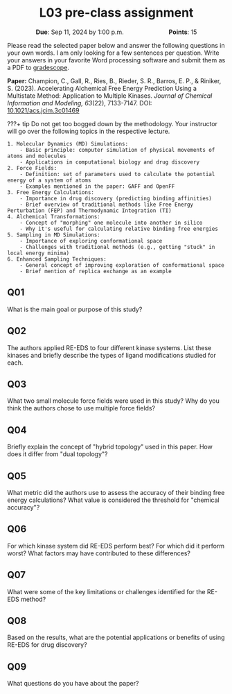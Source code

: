 <h1 align="center">
L03 pre-class assignment
</h1>

<p style="text-align: center;">
 <object hspace="50">
 <strong>Due</strong></a>: Sep 11, 2024 by 1:00 p.m.
 </object>
 <object hspace="50">
 <strong>Points</strong></a>: 15
 </object>
</p>

Please read the selected paper below and answer the following questions in your own words.
I am only looking for a few sentences per question.
Write your answers in your favorite Word processing software and submit them as a PDF to [gradescope](https://www.gradescope.com/).

**Paper:** Champion, C., Gall, R., Ries, B., Rieder, S. R., Barros, E. P., & Riniker, S. (2023). Accelerating Alchemical Free Energy Prediction Using a Multistate Method: Application to Multiple Kinases. *Journal of Chemical Information and Modeling, 63*(22), 7133-7147. DOI: [10.1021/acs.jcim.3c01469](https://doi.org/10.1021/acs.jcim.3c01469)

???+ tip
    Do not get too bogged down by the methodology.
    Your instructor will go over the following topics in the respective lecture.

    1. Molecular Dynamics (MD) Simulations:
        - Basic principle: computer simulation of physical movements of atoms and molecules
        - Applications in computational biology and drug discovery
    2. Force Fields:
        - Definition: set of parameters used to calculate the potential energy of a system of atoms
        - Examples mentioned in the paper: GAFF and OpenFF
    3. Free Energy Calculations:
        - Importance in drug discovery (predicting binding affinities)
        - Brief overview of traditional methods like Free Energy Perturbation (FEP) and Thermodynamic Integration (TI)
    4. Alchemical Transformations:
        - Concept of "morphing" one molecule into another in silico
        - Why it's useful for calculating relative binding free energies
    5. Sampling in MD Simulations:
        - Importance of exploring conformational space
        - Challenges with traditional methods (e.g., getting "stuck" in local energy minima)
    6. Enhanced Sampling Techniques:
        - General concept of improving exploration of conformational space
        - Brief mention of replica exchange as an example

## Q01

What is the main goal or purpose of this study?

## Q02

The authors applied RE-EDS to four different kinase systems.
List these kinases and briefly describe the types of ligand modifications studied for each.

## Q03

What two small molecule force fields were used in this study?
Why do you think the authors chose to use multiple force fields?

## Q04

Briefly explain the concept of "hybrid topology" used in this paper.
How does it differ from "dual topology"?

## Q05

What metric did the authors use to assess the accuracy of their binding free energy calculations?
What value is considered the threshold for "chemical accuracy"?

## Q06

For which kinase system did RE-EDS perform best?
For which did it perform worst?
What factors may have contributed to these differences?

## Q07

What were some of the key limitations or challenges identified for the RE-EDS method?

## Q08

Based on the results, what are the potential applications or benefits of using RE-EDS for drug discovery?

## Q09

What questions do you have about the paper?
